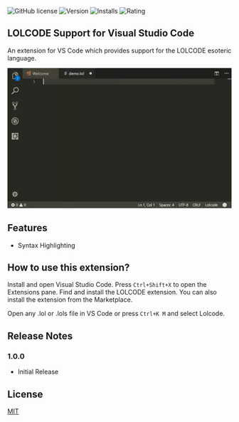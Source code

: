 ![GitHub license](https://img.shields.io/badge/license-MIT-blue.svg)
![Version](https://vsmarketplacebadge.apphb.com/version/arwinneil.lolcode.svg)
![Installs](https://vsmarketplacebadge.apphb.com/installs/arwinneil.lolcode.svg)
![Rating](https://vsmarketplacebadge.apphb.com/rating-short/arwinneil.lolcode.svg)
## LOLCODE Support for Visual Studio Code 

An extension for VS Code which provides support for the LOLCODE esoteric language.

![Screenshot](images/animation.gif)

## Features
- Syntax Highlighting

## How to use this extension?

Install and open Visual Studio Code. Press ```Ctrl+Shift+X``` to open the Extensions pane. Find and install the LOLCODE extension. You can also install the extension from the Marketplace. 

Open any .lol or .lols  file in VS Code or press ```Ctrl+K M``` and select Lolcode.
## Release Notes
### 1.0.0
- Initial Release

## License
[MIT](LICENSE.md)